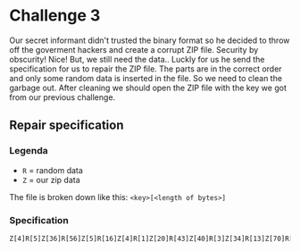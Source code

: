 # Challenge 3

Our secret informant didn't trusted the binary format so he decided to throw off
the goverment hackers and create a corrupt ZIP file. Security by obscurity! Nice!
But, we still need the data.. Luckly for us he send the specification for us to
repair the ZIP file. The parts are in the correct order and only some random data
is inserted in the file. So we need to clean the garbage out. After cleaning we
should open the ZIP file with the key we got from our previous challenge.

## Repair specification

### Legenda
- `R` = random data
- `Z` = our zip data

The file is broken down like this: `<key>[<length of bytes>]`

### Specification

```
Z[4]R[5]Z[36]R[56]Z[5]R[16]Z[4]R[1]Z[20]R[43]Z[40]R[3]Z[34]R[13]Z[70]R[105]
```
